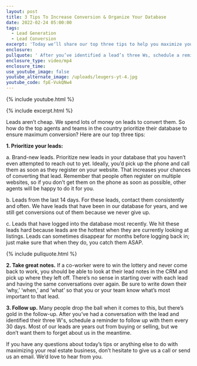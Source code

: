 ```yaml
---
layout: post
title: 3 Tips To Increase Conversion & Organize Your Database
date: 2022-02-24 05:00:00
tags:
  - Lead Generation
  - Lead Conversion
excerpt: 'Today we’ll share our top three tips to help you maximize your CRM. '
enclosure:
pullquote: ' After you’ve identified a lead’s three Ws, schedule a reminder to follow up with them every 30 days.'
enclosure_type: video/mp4
enclosure_time:
use_youtube_image: false
youtube_alternate_image: /uploads/leugers-yt-4.jpg
youtube_code: fpE-VukQNw4
---
```

{% include youtube.html %}

{% include excerpt.html %}

Leads aren’t cheap. We spend lots of money on leads to convert them. So how do the top agents and teams in the country prioritize their database to ensure maximum conversion? Here are our top three tips:

**1\. Prioritize your leads:**

a. Brand-new leads. Prioritize new leads in your database that you haven’t even attempted to reach out to yet. Ideally, you’d pick up the phone and call them as soon as they register on your website. That increases your chances of converting that lead. Remember that people often register on multiple websites, so if you don’t get them on the phone as soon as possible, other agents will be happy to do it for you.

b. Leads from the last 14 days. For these leads, contact them consistently and often. We have leads that have been in our database for years, and we still get conversions out of them because we never give up.

c. Leads that have logged into the database most recently. We hit these leads hard because leads are the hottest when they are currently looking at listings. Leads can sometimes disappear for months before logging back in; just make sure that when they do, you catch them ASAP.

{% include pullquote.html %}

**2\. Take great notes.** If a co-worker were to win the lottery and never come back to work, you should be able to look at their lead notes in the CRM and pick up where they left off. There’s no sense in starting over with each lead and having the same conversations over again. Be sure to write down their ‘why,’ ‘when,’ and ‘what’ so that you or your team know what’s most important to that lead.

**3\. Follow up.** Many people drop the ball when it comes to this, but there’s gold in the follow-up. After you’ve had a conversation with the lead and identified their three W's, schedule a reminder to follow up with them every 30 days. Most of our leads are years out from buying or selling, but we don’t want them to forget about us in the meantime.

If you have any questions about today’s tips or anything else to do with maximizing your real estate business, don’t hesitate to give us a call or send us an email. We’d love to hear from you.
